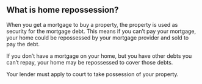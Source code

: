 ##  What is home repossession?

When you get a mortgage to buy a property, the property is used as security
for the mortgage debt. This means if you can’t pay your mortgage, your home
could be repossessed by your mortgage provider and sold to pay the debt.

If you don’t have a mortgage on your home, but you have other debts you can’t
repay, your home may be repossessed to cover those debts.

Your lender must apply to court to take possession of your property.
